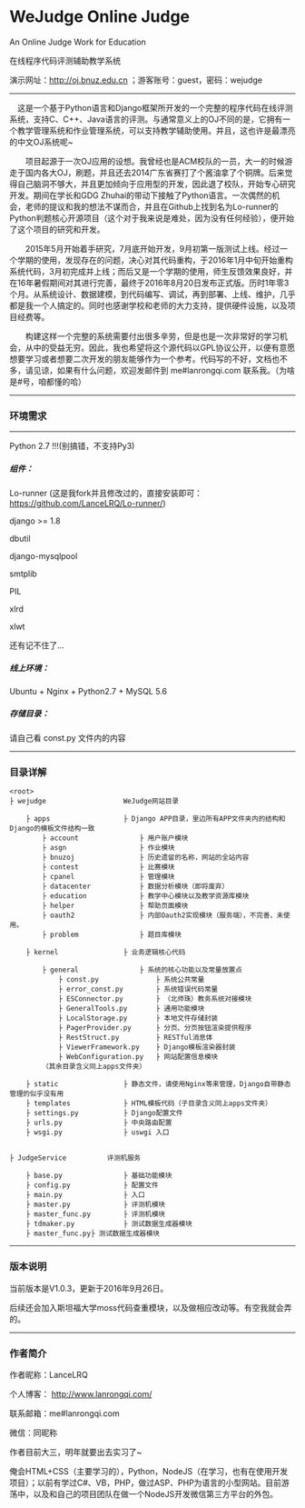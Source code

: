 # WeJudge Online Judge
An Online Judge Work for Education

在线程序代码评测辅助教学系统

演示网址：http://oj.bnuz.edu.cn ；游客账号：guest，密码：wejudge

---

　这是一个基于Python语言和Django框架所开发的一个完整的程序代码在线评测系统，支持C、C++、Java语言的评测。与通常意义上的OJ不同的是，它拥有一个教学管理系统和作业管理系统，可以支持教学辅助使用。并且，这也许是最漂亮的中文OJ系统呢~

　　项目起源于一次OJ应用的设想。我曾经也是ACM校队的一员，大一的时候游走于国内各大OJ，刷题，并且还去2014广东省赛打了个酱油拿了个铜牌。后来觉得自己脑洞不够大，并且更加倾向于应用型的开发，因此退了校队，开始专心研究开发。期间在学长和GDG Zhuhai的带动下接触了Python语言。一次偶然的机会，老师的提议和我的想法不谋而合，并且在Github上找到名为Lo-runner的Python判题核心开源项目（这个对于我来说是难处，因为没有任何经验），便开始了这个项目的研究和开发。


　　2015年5月开始着手研究，7月底开始开发，9月初第一版测试上线。经过一个学期的使用，发现存在的问题，决心对其代码重构，于2016年1月中旬开始重构系统代码，3月初完成并上线；而后又是一个学期的使用，师生反馈效果良好，并在16年暑假期间对其进行完善，最终于2016年8月20日发布正式版。历时1年零3个月。从系统设计、数据建模，到代码编写、调试，再到部署、上线、维护，几乎都是我一个人搞定的。同时也感谢学校和老师的大力支持，提供硬件设施，以及项目经费等。

　　构建这样一个完整的系统需要付出很多辛劳，但是也是一次非常好的学习机会，从中的受益无穷。因此，我也希望将这个源代码以GPL协议公开，以便有意愿想要学习或者想要二次开发的朋友能够作为一个参考。代码写的不好，文档也不多，请见谅，如果有什么问题，欢迎发邮件到 me#lanrongqi.com 联系我。（为啥是#号，咱都懂的哈）

---

### 环境需求

---

Python 2.7 !!!(别搞错，不支持Py3)

##### 组件：
Lo-runner (这是我fork并且修改过的，直接安装即可：https://github.com/LanceLRQ/Lo-runner/)

django >= 1.8

dbutil

django-mysqlpool

smtplib

PIL

xlrd

xlwt

还有记不住了...

##### 线上环境：

Ubuntu + Nginx + Python2.7 + MySQL 5.6

##### 存储目录：

请自己看 const.py 文件内的内容

---

### 目录详解

	<root>
	├ wejudge					WeJudge网站目录
	
		├ apps					├ Django APP目录，里边所有APP文件夹内的结构和Django的模板文件结构一致
			├ account				├ 用户账户模块
			├ asgn					├ 作业模块
			├ bnuzoj				├ 历史遗留的名称，网站的全站内容
			├ contest				├ 比赛模块
			├ cpanel				├ 管理模块
			├ datacenter			├ 数据分析模块（即将废弃）
			├ education				├ 教学中心模块以及教学资源库模块
			├ helper				├ 帮助页面模块
			├ oauth2				├ 内部Oauth2实现模块（服务端），不完善，未使用。
			├ problem				├ 题目库模块
			
		├ kernel				├ 业务逻辑核心代码
		
			├ general				├ 系统的核心功能以及常量放置点
				├ const.py				├ 系统公共常量
				├ error_const.py		├ 系统错误代码常量
				├ ESConnector.py		├ （北师珠）教务系统对接模块
				├ GeneralTools.py		├ 通用功能模块
				├ LocalStorage.py		├ 本地文件存储封装
				├ PagerProvider.py		├ 分页、分页按钮渲染提供程序
				├ RestStruct.py			├ RESTful消息体
				├ ViewerFramework.py 	├ Django模板渲染器封装
				├ WebConfiguration.py	├ 网站配置信息模块
			（其余目录含义同上apps文件夹）
			
		├ static				├ 静态文件，请使用Nginx等来管理，Django自带静态管理的似乎没有用
		├ templates				├ HTML模板代码（子目录含义同上apps文件夹）
		├ settings.py			├ Django配置文件
		├ urls.py				├ 中央路由配置
		├ wsgi.py				├ uswgi 入口
		
		
	├ JudgeService			评测机服务
	
		├ base.py				├ 基础功能模块
		├ config.py				├ 配置文件
		├ main.py				├ 入口
		├ master.py				├ 评测机模块
		├ master_func.py		├ 评测机模块
		├ tdmaker.py			├ 测试数据生成器模块
		├ master_func.py├ 测试数据生成器模块

---

### 版本说明

当前版本是V1.0.3，更新于2016年9月26日。

后续还会加入斯坦福大学moss代码查重模块，以及做相应改动等。有空我就会弄的。
		
---

### 作者简介

作者昵称：LanceLRQ

个人博客： http://www.lanrongqi.com/

联系邮箱：me#lanrongqi.com

微信：同昵称

作者目前大三，明年就要出去实习了~

俺会HTML+CSS（主要学习的），Python，NodeJS（在学习，也有在使用开发项目）；以前有学过C#、VB，PHP，做过ASP、PHP为语言的小型网站。目前游荡中，以及和自己的项目团队在做一个NodeJS开发微信第三方平台的外包。


